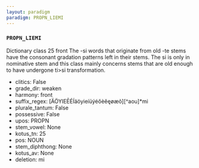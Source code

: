 ```yaml
---
layout: paradigm
paradigm: PROPN_LIEMI
---
```

### ` PROPN_LIEMI `

Dictionary class 25 front The -si words that originate from old -te stems have the consonant gradation patterns left in their stems. The si is only in nominative stem and this class mainly concerns stems that are old enough to have undergone ti>si transformation.
* clitics: False
* grade_dir: weaken
* harmony: front
* suffix_regex: [ÄÖYIEĒÉÍäöyieíüýéőèěęøæõ][^aou]*mi
* plurale_tantum: False
* possessive: False
* upos: PROPN
* stem_vowel: None
* kotus_tn: 25
* pos: NOUN
* stem_diphthong: None
* kotus_av: None
* deletion: mi
